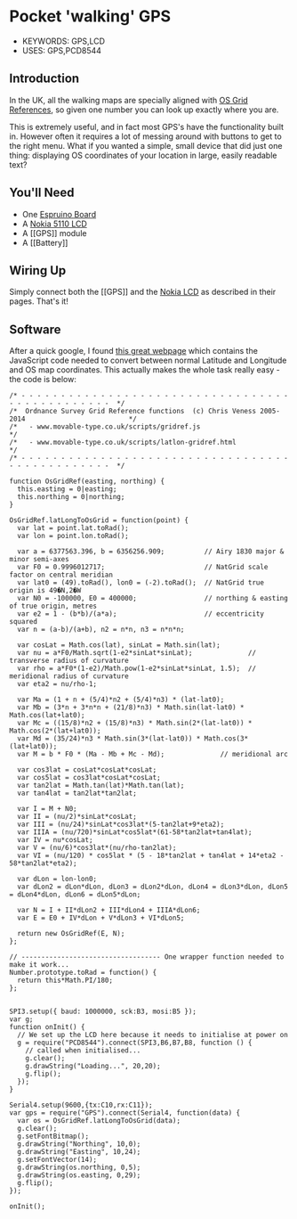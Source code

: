 <!--- Copyright (c) 2013 Gordon Williams, Pur3 Ltd. See the file LICENSE for copying permission. -->
Pocket 'walking' GPS
=================

* KEYWORDS: GPS,LCD
* USES: GPS,PCD8544

Introduction
-----------

In the UK, all the walking maps are specially aligned with [OS Grid References](http://en.wikipedia.org/wiki/Ordnance_Survey_National_Grid), so given one number you can look up exactly where you are. 

This is extremely useful, and in fact most GPS's have the functionality built in. However often it requires a lot of messing around with buttons to get to the right menu. What if you wanted a simple, small device that did just one thing: displaying OS coordinates of your location in large, easily readable text?

You'll Need
----------

* One [Espruino Board](/EspruinoBoard)
* A [Nokia 5110 LCD](/PCD8544)
* A [[GPS]] module
* A [[Battery]]

Wiring Up
--------

Simply connect both the [[GPS]] and the [Nokia LCD](/PCD8544) as described in their pages. That's it!


Software
-------

After a quick google, I found [this great webpage](http://www.movable-type.co.uk/scripts/latlong-gridref.html) which contains the JavaScript code needed to convert between normal Latitude and Longitude and OS map coordinates. This actually makes the whole task really easy - the code is below:

```
/* - - - - - - - - - - - - - - - - - - - - - - - - - - - - - - - - - - - - - - - - - - - - - - -  */
/*  Ordnance Survey Grid Reference functions  (c) Chris Veness 2005-2014                          */
/*   - www.movable-type.co.uk/scripts/gridref.js                                                  */
/*   - www.movable-type.co.uk/scripts/latlon-gridref.html                                         */
/* - - - - - - - - - - - - - - - - - - - - - - - - - - - - - - - - - - - - - - - - - - - - - - -  */

function OsGridRef(easting, northing) {
  this.easting = 0|easting;
  this.northing = 0|northing;
}

OsGridRef.latLongToOsGrid = function(point) {
  var lat = point.lat.toRad();
  var lon = point.lon.toRad();

  var a = 6377563.396, b = 6356256.909;          // Airy 1830 major & minor semi-axes
  var F0 = 0.9996012717;                         // NatGrid scale factor on central meridian
  var lat0 = (49).toRad(), lon0 = (-2).toRad();  // NatGrid true origin is 49�N,2�W
  var N0 = -100000, E0 = 400000;                 // northing & easting of true origin, metres
  var e2 = 1 - (b*b)/(a*a);                      // eccentricity squared
  var n = (a-b)/(a+b), n2 = n*n, n3 = n*n*n;

  var cosLat = Math.cos(lat), sinLat = Math.sin(lat);
  var nu = a*F0/Math.sqrt(1-e2*sinLat*sinLat);              // transverse radius of curvature
  var rho = a*F0*(1-e2)/Math.pow(1-e2*sinLat*sinLat, 1.5);  // meridional radius of curvature
  var eta2 = nu/rho-1;

  var Ma = (1 + n + (5/4)*n2 + (5/4)*n3) * (lat-lat0);
  var Mb = (3*n + 3*n*n + (21/8)*n3) * Math.sin(lat-lat0) * Math.cos(lat+lat0);
  var Mc = ((15/8)*n2 + (15/8)*n3) * Math.sin(2*(lat-lat0)) * Math.cos(2*(lat+lat0));
  var Md = (35/24)*n3 * Math.sin(3*(lat-lat0)) * Math.cos(3*(lat+lat0));
  var M = b * F0 * (Ma - Mb + Mc - Md);              // meridional arc

  var cos3lat = cosLat*cosLat*cosLat;
  var cos5lat = cos3lat*cosLat*cosLat;
  var tan2lat = Math.tan(lat)*Math.tan(lat);
  var tan4lat = tan2lat*tan2lat;

  var I = M + N0;
  var II = (nu/2)*sinLat*cosLat;
  var III = (nu/24)*sinLat*cos3lat*(5-tan2lat+9*eta2);
  var IIIA = (nu/720)*sinLat*cos5lat*(61-58*tan2lat+tan4lat);
  var IV = nu*cosLat;
  var V = (nu/6)*cos3lat*(nu/rho-tan2lat);
  var VI = (nu/120) * cos5lat * (5 - 18*tan2lat + tan4lat + 14*eta2 - 58*tan2lat*eta2);

  var dLon = lon-lon0;
  var dLon2 = dLon*dLon, dLon3 = dLon2*dLon, dLon4 = dLon3*dLon, dLon5 = dLon4*dLon, dLon6 = dLon5*dLon;

  var N = I + II*dLon2 + III*dLon4 + IIIA*dLon6;
  var E = E0 + IV*dLon + V*dLon3 + VI*dLon5;

  return new OsGridRef(E, N);
};

// ----------------------------------- One wrapper function needed to make it work...
Number.prototype.toRad = function() { 
  return this*Math.PI/180;
}; 


SPI3.setup({ baud: 1000000, sck:B3, mosi:B5 });
var g;
function onInit() {
  // We set up the LCD here because it needs to initialise at power on
  g = require("PCD8544").connect(SPI3,B6,B7,B8, function () {
    // called when initialised...
    g.clear();
    g.drawString("Loading...", 20,20);
    g.flip();
  });
}

Serial4.setup(9600,{tx:C10,rx:C11});
var gps = require("GPS").connect(Serial4, function(data) {
  var os = OsGridRef.latLongToOsGrid(data);
  g.clear();
  g.setFontBitmap();
  g.drawString("Northing", 10,0);
  g.drawString("Easting", 10,24);
  g.setFontVector(14);
  g.drawString(os.northing, 0,5);
  g.drawString(os.easting, 0,29);
  g.flip();
});

onInit();
```

